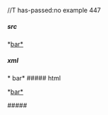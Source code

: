 //T has-passed:no
example 447
##### src
*[bar*](/url)
##### xml
<?xml version="1.0" encoding="UTF-8"?>
<!DOCTYPE document SYSTEM "CommonMark.dtd">
<document xmlns="http://commonmark.org/xml/1.0">
  <paragraph>
    <text>*</text>
    <link destination="/url" title="">
      <text>bar*</text>
    </link>
  </paragraph>
</document>
##### html
<p>*<a href="/url">bar*</a></p>
#####
